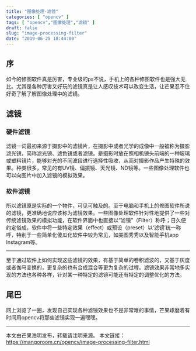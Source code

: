 ```yaml
---
title: "图像处理-滤镜"
categories: [ "opencv" ]
tags: [ "opencv","图像处理","滤镜" ]
draft: false
slug: "image-processing-filter"
date: "2019-06-25 18:44:00"
---
```


## 序

如今的修图软件真是厉害，专业级的ps不说，手机上的各种修图软件也是强大无比。尤其是各种厉害又好玩的滤镜真是让人感叹技术可以改变生活，让芒果忍不住好奇了解了解图像处理中的滤镜。

## 滤镜

### 硬件滤镜
滤镜一词最初来源于摄影中的滤镜片，在摄影中或者光学的成像中一般被称为摄影滤光镜，简称滤光镜、滤色镜或者滤镜。是摄影时放在照相机镜头前端的一种玻璃或塑料镜片，能够对光的不同波段进行选择性吸收，从而对摄影作品产生特殊的效果。种类很多，常见的有UV镜、偏振镜、天光镜、ND镜等。一些图像处理软件也可以向图片中加入滤镜的模拟效果。


### 软件滤镜

所以滤镜原是实际的一个物件，可见可触及的。至于电脑和手机上的修图软件所说的滤镜，更准确地说应该称为滤镜效果。一些图像处理软件针对性地提供了一些对传统滤镜效果的模拟功能，在软件界面中也直接以“滤镜”（Filter）称呼；日久便约定俗成，软件中将一些特定效果（effect）或预设（preset）以‘滤镜’统一称呼，特别于一些简单化傻瓜化软件中较为常见，如美图秀秀以及智能手机app Instagram等。

--- 

至于通过软件上如何实现这些滤镜的效果，有基于简单的卷积滤波的，又基于灰度或者伽马变换的，更复杂的也有合成混合等更为复杂的过程。滤镜效果非常地多实现的方法也各种各样，针对某一种特定的滤镜可能还有特定的调整优化的方法。

## 尾巴

网上浏览了一圈，发现自己实现各种滤镜效果也不是非常难的事情，芒果琢磨着有时间用opencv将那些滤镜实现一遍嘿嘿。

---

本文由芒果浩明发布，转载请注明来源。
本文链接：https://mangoroom.cn/opencv/image-processing-filter.html